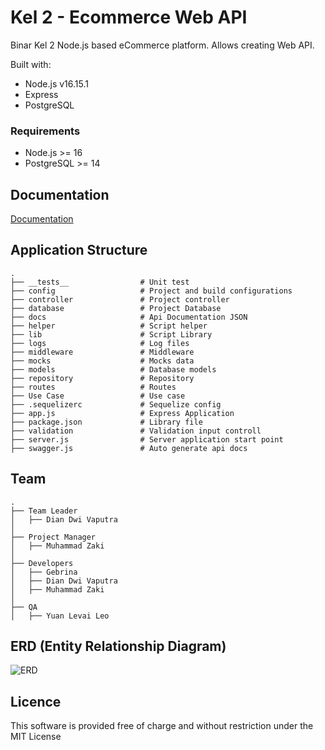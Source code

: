 # Kel 2 - Ecommerce Web API

Binar Kel 2 Node.js based eCommerce platform. Allows creating Web API.

Built with:

- Node.js v16.15.1
- Express
- PostgreSQL

### Requirements

- Node.js >= 16
- PostgreSQL >= 14

## Documentation

[Documentation](https://github.com/DDV2412/platinum_challenge/tree/master/docs/api-docs.json)

## Application Structure

```
.
├── __tests__                # Unit test
├── config                   # Project and build configurations
├── controller               # Project controller
├── database                 # Project Database
├── docs                     # Api Documentation JSON
├── helper                   # Script helper
├── lib                      # Script Library
├── logs                     # Log files
├── middleware               # Middleware
├── mocks                    # Mocks data
├── models                   # Database models
├── repository               # Repository
├── routes                   # Routes
├── Use Case                 # Use case
├── .sequelizerc             # Sequelize config
├── app.js                   # Express Application
├── package.json             # Library file
├── validation               # Validation input controll
├── server.js                # Server application start point
├── swagger.js               # Auto generate api docs
```

## Team

```
.
├── Team Leader
│   ├── Dian Dwi Vaputra
│
├── Project Manager
│   ├── Muhammad Zaki
│
├── Developers
│   ├── Gebrina
│   ├── Dian Dwi Vaputra
│   ├── Muhammad Zaki
│
├── QA
│   ├── Yuan Levai Leo
```

## ERD (Entity Relationship Diagram)

![ERD](https://github.com/DDV2412/platinum_challenge/blob/master/E-Commerce.png?raw=true)

## Licence

This software is provided free of charge and without restriction under the MIT License
